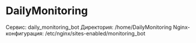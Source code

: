 # DailyMonitoring
Сервис: daily_monitoring_bot
Директория: /home/DailyMonitoring
Nginx-конфигурация: /etc/nginx/sites-enabled/monitoring_bot